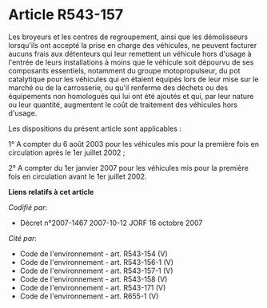 # Article R543-157

Les broyeurs et les centres de regroupement, ainsi que les démolisseurs lorsqu'ils ont accepté la prise en charge des
véhicules, ne peuvent facturer aucuns frais aux détenteurs qui leur remettent un véhicule hors d'usage à l'entrée de leurs
installations à moins que le véhicule soit dépourvu de ses composants essentiels, notamment du groupe motopropulseur, du pot
catalytique pour les véhicules qui en étaient équipés lors de leur mise sur le marché ou de la carrosserie, ou qu'il renferme
des déchets ou des équipements non homologués qui lui ont été ajoutés et qui, par leur nature ou leur quantité, augmentent le
coût de traitement des véhicules hors d'usage.

Les dispositions du présent article sont applicables :

1° A compter du 6 août 2003 pour les véhicules mis pour la première fois en circulation après le 1er juillet 2002 ;

2° A compter du 1er janvier 2007 pour les véhicules mis pour la première fois en circulation avant le 1er juillet 2002.

**Liens relatifs à cet article**

_Codifié par_:

  - Décret n°2007-1467 2007-10-12 JORF 16 octobre 2007

_Cité par_:

  - Code de l'environnement - art. R543-154 (V)
  - Code de l'environnement - art. R543-156-1 (V)
  - Code de l'environnement - art. R543-157-1 (V)
  - Code de l'environnement - art. R543-158 (V)
  - Code de l'environnement - art. R543-171 (V)
  - Code de l'environnement - art. R655-1 (V)
